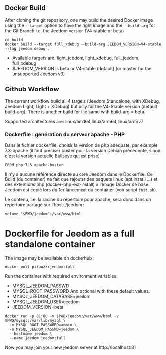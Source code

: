 ## Docker Build

After cloning the git repository, one may build the desired Docker image using the `--target` option to have the right image
 and the `--build-arg` for the Git Branch i.e. the Jeedom version (V4-stable or beta)
```
cd build
docker build --target full_xdebug --build-arg JEEDOM_VERSION=V4-stable --tag jeedom:debug .
```
* Available targets are: light_jeedom, light_xdebug, full_jeedom, full_xdebug
* $JEEDOM_VERSION is beta or V4-stable (default) (or master for the unsupported Jeedom v3)

## Github Workflow

The current workflow build all 4 targets (Jeedom Standalone, with XDebug, Jeedom Light, Light + XDebug) but only for the V4-Stable version (default build-arg).
There is another build for the same with build-arg = beta.

Supported architectures are: linux/amd64,linux/arm64,linux/arm/v7

### Dockerfile : génération du serveur apache - PHP

Dans le fichier dockerfile, choisir la version de php adéquate, par exemple 7.3-apache (il faut préciser buster
pour la version Debian précédente, sinon c'est la version actuelle Bullseye qui est prise)
```
FROM php:7.3-apache-buster
```

Il n'y a aucune référence directe au core Jeedom dans le Dockerfile. Ce Build (du container) ne fait
que rajouter des paquets linux (apt install ...) et des extentions php (docker-php-ext-install)
à l'image Docker de base. Jeedom est copié lors du 1er lancement du container (voir script `init.sh`).

Le contenu, i.e. la racine du répertoire pour apache, sera donc dans un répertoire partagé sur l'host ./jeedom :
```
volume "$PWD/jeedom":/var/www/html
```

# Dockerfile for Jeedom as a full standalone container

The image may be available on dockerhub :
```
docker pull pifou25/jeedom:full
```

Run the container with required environment variables:
* MYSQL_JEEDOM_PASSWD
* MYSQL_ROOT_PASSWORD
And optional with these default values:
* MYSQL_JEEDOM_DATABASE=jeedom
* MYSQL_JEEDOM_USER=jeedom
* JEEDOM_VERSION=beta

```
docker run -p 81:80 -v $PWD/jeedom:/var/www/html -v $PWD/mysql:/var/lib/mysql \
  -e MYSQL_ROOT_PASSWORD=admin \
  -e MYSQL_JEEDOM_PASSWD=jeedom \
  --hostname jeedom \
  --name jeedom jeedom:full
```

Now you may join your new jeedom server at http://localhost:81
